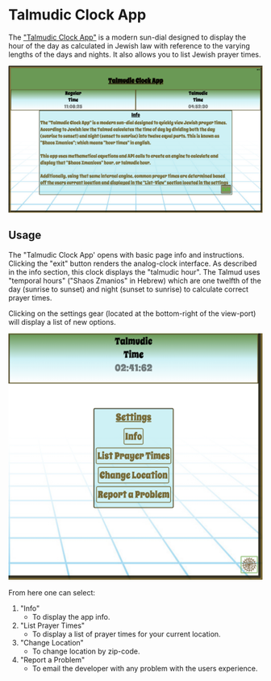 # Talmudic Clock App

The ["Talmudic Clock App"](https://aarondovturkel.github.io/TalmudicClockApp/) is a modern sun-dial designed to display the hour of the day as calculated in Jewish law with reference to the varying lengths of the days and nights. It also allows you to list Jewish prayer times.

![Image of landing_page](https://raw.githubusercontent.com/AaronDovTurkel/TalmudicClockApp/master/project_images/landing_page.png)

## Usage

The "Talmudic Clock App' opens with basic page info and instructions. Clicking the "exit" button 
renders the analog-clock interface. As described in the info section, this clock displays the
"talmudic hour". The Talmud uses "temporal hours" ("Shaos Zmanios" in Hebrew) which are one twelfth of the day (sunrise to sunset) and night (sunset to sunrise) to calculate correct prayer times.

Clicking on the settings gear (located at the bottom-right
of the view-port) will display a list of new options. 

![Image of settings_list](https://raw.githubusercontent.com/AaronDovTurkel/TalmudicClockApp/master/project_images/settings_list_small.png)

From here one can select:
1. "Info"
      * To display the app info.
2. "List Prayer Times"
      * To display a list of prayer times for your current location.
3. "Change Location"
      * To change location by zip-code.
4. "Report a Problem"
      * To email the developer with any problem with the users experience.


      
